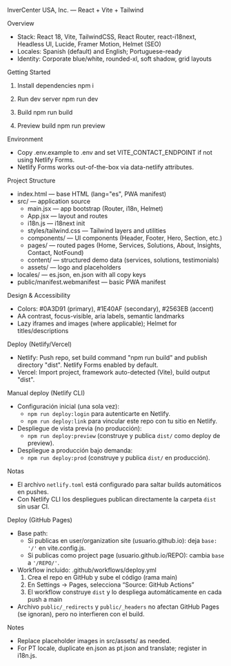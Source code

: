 InverCenter USA, Inc. — React + Vite + Tailwind

Overview
- Stack: React 18, Vite, TailwindCSS, React Router, react-i18next, Headless UI, Lucide, Framer Motion, Helmet (SEO)
- Locales: Spanish (default) and English; Portuguese-ready
- Identity: Corporate blue/white, rounded-xl, soft shadow, grid layouts

Getting Started
1) Install dependencies
   npm i

2) Run dev server
   npm run dev

3) Build
   npm run build

4) Preview build
   npm run preview

Environment
- Copy .env.example to .env and set VITE_CONTACT_ENDPOINT if not using Netlify Forms.
- Netlify Forms works out-of-the-box via data-netlify attributes.

Project Structure
- index.html — base HTML (lang="es", PWA manifest)
- src/ — application source
  - main.jsx — app bootstrap (Router, i18n, Helmet)
  - App.jsx — layout and routes
  - i18n.js — i18next init
  - styles/tailwind.css — Tailwind layers and utilities
  - components/ — UI components (Header, Footer, Hero, Section, etc.)
  - pages/ — routed pages (Home, Services, Solutions, About, Insights, Contact, NotFound)
  - content/ — structured demo data (services, solutions, testimonials)
  - assets/ — logo and placeholders
- locales/ — es.json, en.json with all copy keys
- public/manifest.webmanifest — basic PWA manifest

Design & Accessibility
- Colors: #0A3D91 (primary), #1E40AF (secondary), #2563EB (accent)
- AA contrast, focus-visible, aria labels, semantic landmarks
- Lazy iframes and images (where applicable); Helmet for titles/descriptions

Deploy (Netlify/Vercel)
- Netlify: Push repo, set build command "npm run build" and publish directory "dist". Netlify Forms enabled by default.
- Vercel: Import project, framework auto-detected (Vite), build output "dist".

Manual deploy (Netlify CLI)
- Configuración inicial (una sola vez):
  - `npm run deploy:login` para autenticarte en Netlify.
  - `npm run deploy:link` para vincular este repo con tu sitio en Netlify.
- Despliegue de vista previa (no producción):
  - `npm run deploy:preview` (construye y publica `dist/` como deploy de preview).
- Despliegue a producción bajo demanda:
  - `npm run deploy:prod` (construye y publica `dist/` en producción).

Notas
- El archivo `netlify.toml` está configurado para saltar builds automáticos en pushes.
- Con Netlify CLI los despliegues publican directamente la carpeta `dist` sin usar CI.

Deploy (GitHub Pages)
- Base path:
  - Si publicas en user/organization site (usuario.github.io): deja `base: '/'` en vite.config.js.
  - Si publicas como project page (usuario.github.io/REPO): cambia `base` a `'/REPO/'`.
- Workflow incluido: .github/workflows/deploy.yml
  1) Crea el repo en GitHub y sube el código (rama main)
  2) En Settings → Pages, selecciona “Source: GitHub Actions”
  3) El workflow construye `dist` y lo despliega automáticamente en cada push a main
- Archivo `public/_redirects` y `public/_headers` no afectan GitHub Pages (se ignoran), pero no interfieren con el build.

Notes
- Replace placeholder images in src/assets/ as needed.
- For PT locale, duplicate en.json as pt.json and translate; register in i18n.js.
